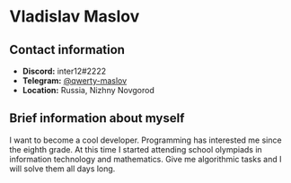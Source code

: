 # Vladislav Maslov
## Contact information
- **Discord:** inter12#2222
- **Telegram:** [@qwerty-maslov](https://t.me/qwerty_maslov)
- **Location:** Russia, Nizhny Novgorod

## Brief information about myself
I want to become a cool developer. Programming has interested me since the eighth grade. At this time I started attending school olympiads in information technology and mathematics.
Give me algorithmic tasks and I will solve them all days long.
